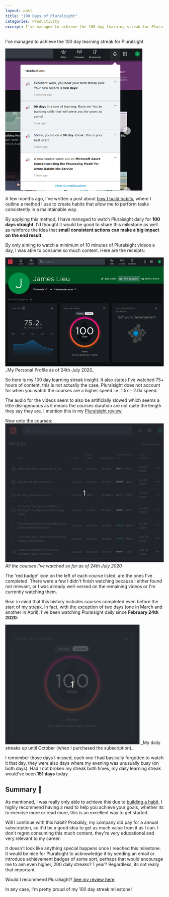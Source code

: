 ```yaml
---
layout: post
title: "100 Days of Pluralsight"
categories: Productivity
excerpt: I've managed to achieve the 100 day learning streak for Pluralsight
---
```


I've managed to achieve the 100 day learning streak for Pluralsight

 <img src='/assets/media/100-days-of-pluralsight-1.png' style='height:450px;'/>

A few months ago, I've written a post about [how I build habits](/how-i-build-habits), where I outline a method I use to create habits that allow me to perform tasks consistently in a maintainable way.

By applying this method, I have managed to watch Pluralsight daily for **100 days straight**. I'd thought it would be good to share this milestone as well as reinforce the idea that **small consistent actions can make a big impact on the end result**.

By only aiming to watch a minimum of 10 minutes of Pluralsight videos a day, I was able to consume so much content. Here are the receipts:

 <img src='/assets/media/100-days-of-pluralsight-2.png' />
_My Personal Profile as of 24th July 2020_

So here is my 100 day learning streak insight. It also states I've watched 75+ hours of content, this is not actually the case, Pluralsight does not account for when you watch the courses are a higher speed i.e. 1.5x - 2.0x speed.

The audio for the videos seem to also be artificially slowed which seems a little disingenuous as it means the courses duration are not quite the length they say they are. I mention this in my [Pluralsight review](/pluralsight-review)

Now onto the courses:
 <img src='/assets/media/100-days-of-pluralsight-3.gif' />
_All the courses I've watched so far as of 24th July 2020_

The 'red badge' icon on the left of each course listed, are the ones I've completed. There were a few I didn't finish watching because I either found not relevant, or I was already well-versed on the remaining videos or I'm currently watching them.

Bear in mind that this history includes courses completed even before the start of my streak. In fact, with the exception of two days (one in March and another in April), I've been watching Pluralsight daily since **February 24th 2020**:

 <img src='/assets/media/100-days-of-pluralsight-4.gif' />
 _My daily streaks up until October (when I purchased the subscription)_

I remember those days I missed, each one I had basically forgotten to watch it that day, they were also days where my evening was unusually busy (on both days). Had I not broken my streak both times, my daily learning streak would've been **151 days** today

## Summary &#x1f4dd;

As mentioned, I was really only able to achieve this due to [building a habit](/how-i-build-habits). I highly recommend having a read to help you achieve your goals, whether its to exercise more or read more, this is an excellent way to get started.

Will I continue with this habit? Probably, my company did pay for a annual subscription, so it'd be a good idea to get as much value from it as I can. I don't regret consuming this much content, they're very educational and very relevant to my career.

It doesn't look like anything special happens once I reached this milestone. It would be nice for Pluralsight to acknowledge it by sending an email or introduce achievement badges of some sort, perhaps that would encourage me to aim even higher, 200 daily streaks? 1 year? Regardless, its not really that important.

Would I recommend Pluralsight? [See my review here](/pluralsight-review).


In any case, I'm pretty proud of my 100 day streak milestone!
